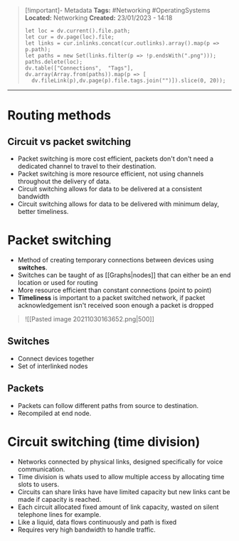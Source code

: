 > [!important]- Metadata
> **Tags:** #Networking #OperatingSystems 
> **Located:** Networking
> **Created:** 23/01/2023 - 14:18
> ```dataviewjs
>let loc = dv.current().file.path;
>let cur = dv.page(loc).file;
>let links = cur.inlinks.concat(cur.outlinks).array().map(p => p.path);
>let paths = new Set(links.filter(p => !p.endsWith(".png")));
>paths.delete(loc);
>dv.table(["Connections",  "Tags"], dv.array(Array.from(paths)).map(p => [
>   dv.fileLink(p),dv.page(p).file.tags.join("")]).slice(0, 20));
> ```

___
# Routing methods

## Circuit vs packet switching
- Packet switching is more cost efficient, packets don't don't need a dedicated channel to travel to their destination.
- Packet switching is more resource efficient, not using channels throughout the delivery of data.
- Circuit switching allows for data to be delivered at a consistent bandwidth
- Circuit switching allows for data to be delivered with minimum delay, better timeliness.

# Packet switching
- Method of creating temporary connections between devices using **switches**.
- Switches can be taught of as [[Graphs|nodes]] that can either be an end location or used for routing
- More resource efficient than constant connections (point to point)
- **Timeliness** is important to a packet switched network, if packet acknowledgement isn't received soon enough a packet is dropped

> ![[Pasted image 20211030163652.png|500]]

## Switches
- Connect devices together
- Set of interlinked nodes
## Packets
- Packets can follow different paths from source to destination. 
- Recompiled at end node.
# Circuit switching (time division)
- Networks connected by physical links, designed specifically for voice communication.
- Time division is whats used to allow multiple access by allocating time slots to users.
- Circuits can share links have have limited capacity but new links cant be made if capacity is reached.
- Each circuit allocated fixed amount of link capacity, wasted on silent telephone lines for example.
- Like a liquid, data flows continuously and path is fixed 
- Requires very high bandwidth to handle traffic.

